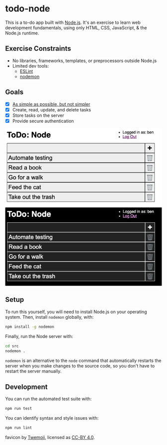 # todo-node

This is a to-do app built with [Node.js](https://nodejs.org/). It's an exercise
to learn web development fundamentals, using only HTML, CSS, JavaScript, &
the Node.js runtime.

## Exercise Constraints
- No libraries, frameworks, templates, or preprocessors outside Node.js
- Limited dev tools:
  - [ESLint](https://www.npmjs.com/package/eslint)
  - [nodemon](https://www.npmjs.com/package/nodemon)

## Goals
- [x] [As simple as possible, but not simpler](https://quoteinvestigator.com/2011/05/13/einstein-simple/)
- [x] Create, read, update, and delete tasks
- [x] Store tasks on the server
- [x] Provide secure authentication

![ToDo app screenshot - light mode](screenshots/todo-light.png)
![ToDo app screenshot - dark mode](screenshots/todo-dark.png)

## Setup
To run this yourself, you will need to install Node.js on your operating
system. Then, install `nodemon` globally, with:
```sh
npm install -g nodemon
```
Finally, run the Node server with:
```sh
cd src
nodemon .
```
`nodemon` is an alternative to the `node` command that automatically restarts
the server when you make changes to the source code, so you don't have to
restart the server manually.

## Development
You can run the automated test suite with:
```sh
npm run test
```
You can identify syntax and style issues with:
```sh
npm run lint
```

favicon by [Twemoji](https://twemoji.twitter.com/), licensed as [CC-BY
4.0](https://creativecommons.org/licenses/by/4.0/).
